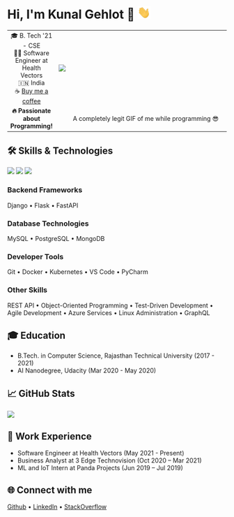 # Hi, I'm Kunal Gehlot 👋 <img src="https://raw.githubusercontent.com/KunalGehlot/KunalGehlot/master/wave.gif" width="30px">

| | |
|:--:|:--:|
|🎓 B. Tech '21 - CSE <br>👨‍💻 Software Engineer at Health Vectors <br>🇮🇳 India <br>☕️ [Buy me a coffee](https://ko-fi.com/zackcodesai)|<img align="right" width="400" src="https://raw.githubusercontent.com/KunalGehlot/KunalGehlot/master/giphy.webp">
|**🔥 Passionate about Programming!**| A completely legit GIF of me while programming 😎|

## 🛠️ Skills & Technologies
![](https://img.shields.io/badge/Code-Python-informational?style=flat&logo=python&logoColor=fff&color=edf2f4&labelColor=2b2d42)
![](https://img.shields.io/badge/Code-C++-informational?style=flat&logo=c%2B%2B&logoColor=fff&color=edf2f4&labelColor=2b2d42)
![](https://img.shields.io/badge/Code-JavaScript-informational?style=flat&logo=javascript&logoColor=fff&color=edf2f4&labelColor=2b2d42)

### Backend Frameworks
Django • Flask • FastAPI

### Database Technologies
MySQL • PostgreSQL • MongoDB

### Developer Tools
Git • Docker • Kubernetes • VS Code • PyCharm

### Other Skills
REST API • Object-Oriented Programming • Test-Driven Development • Agile Development • Azure Services • Linux Administration • GraphQL

## 🎓 Education
- B.Tech. in Computer Science, Rajasthan Technical University (2017 - 2021)
- AI Nanodegree, Udacity (Mar 2020 - May 2020)

## 📈 GitHub Stats
<img align="center" src="https://github-readme-stats.vercel.app/api?username=kunalgehlot&show_icons=true&theme=dark" />

## 💼 Work Experience
- Software Engineer at Health Vectors (May 2021 - Present)
- Business Analyst at 3 Edge Technovision (Oct 2020 – Mar 2021)
- ML and IoT Intern at Panda Projects (Jun 2019 – Jul 2019)

## 🌐 Connect with me
[Github](https://github.com/KunalGehlot) • [LinkedIn](https://www.linkedin.com/in/gehlotk) • [StackOverflow](https://stackoverflow.com/users/8303764/kunal-gehlot)
